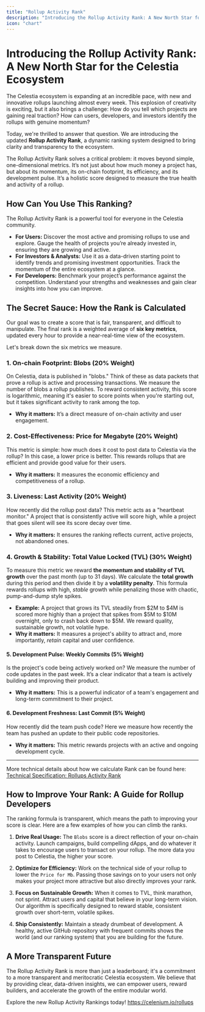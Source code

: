 ```yaml
---
title: "Rollup Activity Rank"
description: "Introducing the Rollup Activity Rank: A New North Star for the Celestia Ecosystem"
icon: "chart"
---
```


# Introducing the Rollup Activity Rank: A New North Star for the Celestia Ecosystem


The Celestia ecosystem is expanding at an incredible pace, with new and innovative rollups launching almost every week. This explosion of creativity is exciting, but it also brings a challenge: How do you tell which projects are gaining real traction? How can users, developers, and investors identify the rollups with genuine momentum?

Today, we're thrilled to answer that question. We are introducing the updated **Rollup Activity Rank**, a dynamic ranking system designed to bring clarity and transparency to the ecosystem.

The Rollup Activity Rank solves a critical problem: it moves beyond simple, one-dimensional metrics. It’s not just about how much money a project has, but about its momentum, its on-chain footprint, its efficiency, and its development pulse. It’s a holistic score designed to measure the true health and activity of a rollup.


## How Can You Use This Ranking?

The Rollup Activity Rank is a powerful tool for everyone in the Celestia community.

* **For Users:** Discover the most active and promising rollups to use and explore. Gauge the health of projects you’re already invested in, ensuring they are growing and active.
* **For Investors & Analysts:** Use it as a data-driven starting point to identify trends and promising investment opportunities. Track the momentum of the entire ecosystem at a glance.
* **For Developers:** Benchmark your project’s performance against the competition. Understand your strengths and weaknesses and gain clear insights into how you can improve.


## The Secret Sauce: How the Rank is Calculated

Our goal was to create a score that is fair, transparent, and difficult to manipulate. The final rank is a weighted average of **six key metrics**, updated every hour to provide a near-real-time view of the ecosystem.

Let's break down the six metrics we measure.


### 1. On-chain Footprint: Blobs (20% Weight)

On Celestia, data is published in "blobs." Think of these as data packets that prove a rollup is active and processing transactions. We measure the number of blobs a rollup publishes. To reward consistent activity, this score is logarithmic, meaning it's easier to score points when you're starting out, but it takes significant activity to rank among the top.
* **Why it matters:** It’s a direct measure of on-chain activity and user engagement.


### 2. Cost-Effectiveness: Price for Megabyte (20% Weight)

This metric is simple: how much does it cost to post data to Celestia via the rollup? In this case, a lower price is better. This rewards rollups that are efficient and provide good value for their users.
* **Why it matters:** It measures the economic efficiency and competitiveness of a rollup.


### 3. Liveness: Last Activity (20% Weight)

How recently did the rollup post data? This metric acts as a "heartbeat monitor." A project that is consistently active will score high, while a project that goes silent will see its score decay over time.
* **Why it matters:** It ensures the ranking reflects current, active projects, not abandoned ones.


### 4. Growth & Stability: Total Value Locked (TVL) (30% Weight)

To measure this metric we reward **the momentum and stability of TVL growth** over the past month (up to 31 days). We calculate the **total growth** during this period and then divide it by a **volatility penalty**. This formula rewards rollups with high, *stable* growth while penalizing those with chaotic, pump-and-dump style spikes.
* **Example:** A project that grows its TVL steadily from \$2M to \$4M is scored more highly than a project that spikes from \$5M to \$10M overnight, only to crash back down to \$5M. We reward quality, sustainable growth, not volatile hype.
* **Why it matters:** It measures a project's ability to attract and, more importantly, *retain* capital and user confidence.


#### 5. Development Pulse: Weekly Commits (5% Weight)

Is the project's code being actively worked on? We measure the number of code updates in the past week. It’s a clear indicator that a team is actively building and improving their product.
* **Why it matters:** This is a powerful indicator of a team's engagement and long-term commitment to their project.


#### 6. Development Freshness: Last Commit (5% Weight)

How recently did the team push code? Here we measure how recently the team has pushed an update to their public code repositories.
* **Why it matters:** This metric rewards projects with an active and ongoing development cycle.

---

More technical details about how we calculate Rank can be found here: [Technical Specification: Rollups Activity Rank](/features/rollup-activity-rank-specification)


## How to Improve Your Rank: A Guide for Rollup Developers

The ranking formula is transparent, which means the path to improving your score is clear. Here are a few examples of how you can climb the ranks.

1. **Drive Real Usage:** The `Blobs` score is a direct reflection of your on-chain activity. Launch campaigns, build compelling dApps, and do whatever it takes to encourage users to transact on your rollup. The more data you post to Celestia, the higher your score.

2. **Optimize for Efficiency:** Work on the technical side of your rollup to lower the `Price for Mb`. Passing those savings on to your users not only makes your project more attractive but also directly improves your rank.

3. **Focus on Sustainable Growth:** When it comes to TVL, think marathon, not sprint. Attract users and capital that believe in your long-term vision. Our algorithm is specifically designed to reward stable, consistent growth over short-term, volatile spikes.

4. **Ship Consistently:** Maintain a steady drumbeat of development. A healthy, active GitHub repository with frequent commits shows the world (and our ranking system) that you are building for the future.


## A More Transparent Future

The Rollup Activity Rank is more than just a leaderboard; it's a commitment to a more transparent and meritocratic Celestia ecosystem. We believe that by providing clear, data-driven insights, we can empower users, reward builders, and accelerate the growth of the entire modular world.

Explore the new Rollup Activity Rankings today! https://celenium.io/rollups
